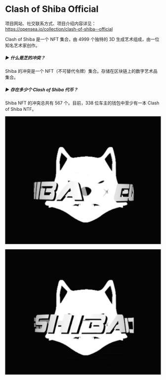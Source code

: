 # Clash of Shiba OfficiaI

项目网站、社交联系方式、项目介绍内容详见：https://opensea.io/collection/clash-of-shiba--official

Clash of Shiba 是一个 NFT 集合，由 4999 个独特的 3D 生成艺术组成，由一位知名艺术家创作。

##### ▶ 什么是芝的冲突？

Shiba 的冲突是一个 NFT（不可替代令牌）集合。存储在区块链上的数字艺术品集合。

##### ▶ 存在多少个 Clash of Shiba 代币？

Shiba NFT 的冲突总共有 567 个。目前，338 位车主的钱包中至少有一本 Clash of Shiba NTF。

![nft](02.png)

![nft](03.png)
